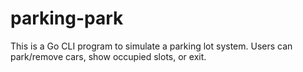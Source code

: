 # parking-park
This is a Go CLI program to simulate a parking lot system. Users can park/remove cars, show occupied slots, or exit.

